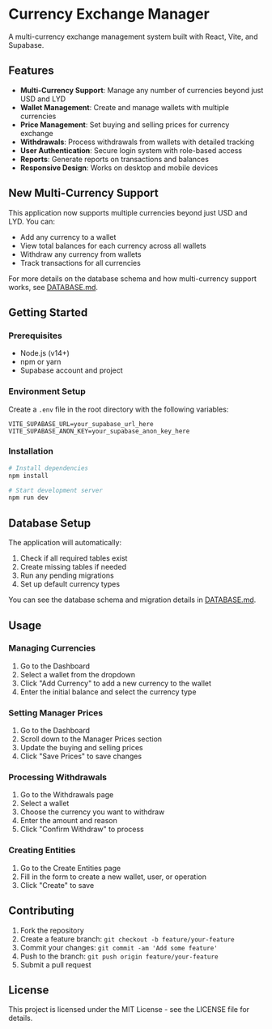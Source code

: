 # Currency Exchange Manager

A multi-currency exchange management system built with React, Vite, and Supabase.

## Features

- **Multi-Currency Support**: Manage any number of currencies beyond just USD and LYD
- **Wallet Management**: Create and manage wallets with multiple currencies
- **Price Management**: Set buying and selling prices for currency exchange
- **Withdrawals**: Process withdrawals from wallets with detailed tracking
- **User Authentication**: Secure login system with role-based access
- **Reports**: Generate reports on transactions and balances
- **Responsive Design**: Works on desktop and mobile devices

## New Multi-Currency Support

This application now supports multiple currencies beyond just USD and LYD. You can:

- Add any currency to a wallet
- View total balances for each currency across all wallets
- Withdraw any currency from wallets
- Track transactions for all currencies

For more details on the database schema and how multi-currency support works, see [DATABASE.md](./DATABASE.md).

## Getting Started

### Prerequisites

- Node.js (v14+)
- npm or yarn
- Supabase account and project

### Environment Setup

Create a `.env` file in the root directory with the following variables:

```
VITE_SUPABASE_URL=your_supabase_url_here
VITE_SUPABASE_ANON_KEY=your_supabase_anon_key_here
```

### Installation

```bash
# Install dependencies
npm install

# Start development server
npm run dev
```

## Database Setup

The application will automatically:

1. Check if all required tables exist
2. Create missing tables if needed
3. Run any pending migrations
4. Set up default currency types

You can see the database schema and migration details in [DATABASE.md](./DATABASE.md).

## Usage

### Managing Currencies

1. Go to the Dashboard
2. Select a wallet from the dropdown
3. Click "Add Currency" to add a new currency to the wallet
4. Enter the initial balance and select the currency type

### Setting Manager Prices

1. Go to the Dashboard
2. Scroll down to the Manager Prices section
3. Update the buying and selling prices
4. Click "Save Prices" to save changes

### Processing Withdrawals

1. Go to the Withdrawals page
2. Select a wallet
3. Choose the currency you want to withdraw
4. Enter the amount and reason
5. Click "Confirm Withdraw" to process

### Creating Entities

1. Go to the Create Entities page
2. Fill in the form to create a new wallet, user, or operation
3. Click "Create" to save

## Contributing

1. Fork the repository
2. Create a feature branch: `git checkout -b feature/your-feature`
3. Commit your changes: `git commit -am 'Add some feature'`
4. Push to the branch: `git push origin feature/your-feature`
5. Submit a pull request

## License

This project is licensed under the MIT License - see the LICENSE file for details.